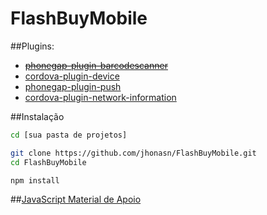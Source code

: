 # FlashBuyMobile

##Plugins:
 - ~~[phonegap-plugin-barcodescanner](https://github.com/phonegap/phonegap-plugin-barcodescanner)~~
 - [cordova-plugin-device](https://github.com/apache/cordova-plugin-device)
 - [phonegap-plugin-push](https://github.com/phonegap/phonegap-plugin-push)
 - [cordova-plugin-network-information](https://github.com/apache/cordova-plugin-network-information)

##Instalação
```bash
cd [sua pasta de projetos]

git clone https://github.com/jhonasn/FlashBuyMobile.git
cd FlashBuyMobile

npm install
```

##[JavaScript Material de Apoio](https://github.com/jhonasn/FlashBuyMobile/blob/master/apoio/JavaScript%20Documento%20de%20Apoio%20PI.md)
